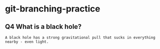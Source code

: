 # git-branching-practice

## Q4 What is a black hole?
    A black hole has a strong gravitational pull that sucks in everything nearby - even light.

    

